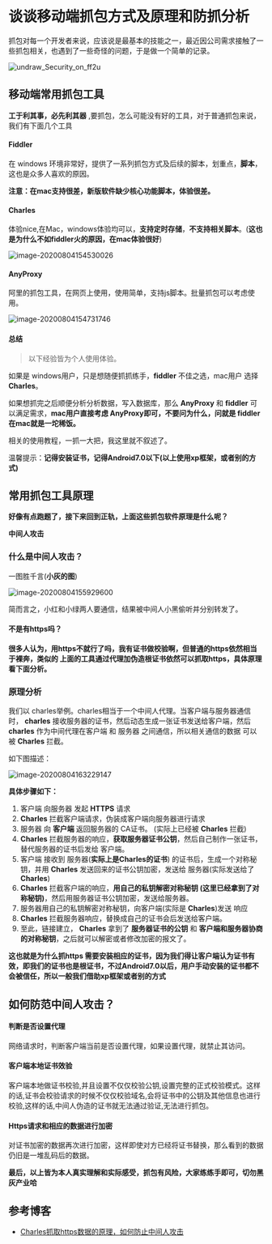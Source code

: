 # 谈谈移动端抓包方式及原理和防抓分析

抓包对每一个开发者来说，应该说是最基本的技能之一，最近因公司需求接触了一些抓包相关，也遇到了一些奇怪的问题，于是做一个简单的记录。

![undraw_Security_on_ff2u](https://tva1.sinaimg.cn/large/007S8ZIlly1ghexbipg21j30uj0pswf6.jpg)

## 移动端常用抓包工具

**工于利其事，必先利其器** ,要抓包，怎么可能没有好的工具，对于普通抓包来说，我们有下面几个工具

#### **Fiddler**

在 windows 环境非常好，提供了一系列抓包方式及后续的脚本，划重点，**脚本**，这也是众多人喜欢的原因。

**注意：在mac支持很差，新版软件缺少核心功能脚本，体验很差。**



#### Charles

体验nice,在Mac，windows体验均可以，**支持定时存储**，**不支持相关脚本**。(**这也是为什么不如fiddler火的原因，在mac体验很好**)

![image-20200804154530026](https://tva1.sinaimg.cn/large/007S8ZIlly1ghetqzp6z0j30n40cc0us.jpg)



#### AnyProxy

阿里的抓包工具，在网页上使用，使用简单，支持js脚本。批量抓包可以考虑使用。

![image-20200804154731746](https://tva1.sinaimg.cn/large/007S8ZIlly1ghett3xnwaj30kg071aa7.jpg)



#### 总结

> 以下经验皆为个人使用体验。

如果是 windows用户，只是想随便抓抓练手，**fiddler** 不佳之选，mac用户 选择 **Charles**。

如果想抓完之后顺便分析分析数据，写入数据库，那么 **AnyProxy** 和 **fiddler** 可以满足需求，**mac用户直接考虑 AnyProxy即可，不要问为什么，问就是 fiddler 在mac就是一坨稀饭。**

相关的使用教程，一抓一大把，我这里就不叙述了。

温馨提示：**记得安装证书，记得Android7.0以下(以上使用xp框架，或者别的方式)**



## 常用抓包工具原理

**好像有点跑题了，接下来回到正轨，上面这些抓包软件原理是什么呢？**

**中间人攻击**

### 什么是中间人攻击？

一图胜千言(**小灰的图**)

![image-20200804155929600](https://tva1.sinaimg.cn/large/007S8ZIlly1gheu5k3oe1j30ik0bptc1.jpg)

简而言之，小红和小绿两人要通信，结果被中间人小黑偷听并分别转发了。

#### 不是有https吗？

**很多人认为，用https不就行了吗，我有证书做校验啊，但普通的https依然相当于裸奔，类似的 上面的工具通过代理加伪造根证书依然可以抓取https，具体原理看下面分析。**



### 原理分析

我们以 charles举例。charles相当于一个中间人代理。当客户端与服务器通信时， **charles** 接收服务器的证书，然后动态生成一张证书发送给客户端，然后 **charles** 作为中间代理在客户端 和 服务器 之间通信，所以相关通信的数据 可以被 **Charles** 拦截。

如下图描述：

![image-20200804163229147](https://tva1.sinaimg.cn/large/007S8ZIlly1ghev3vsb34j311a0u0wjj.jpg)

**具体步骤如下：**

1. 客户端 向服务器 发起 **HTTPS** 请求
2. **Charles** 拦截客户端请求，伪装成客户端向服务器进行请求
3. 服务器 向 **客户端** 返回服务器的 CA证书。 (实际上已经被 **Charles** 拦截)
4. **Charles** 拦截服务器的响应，**获取服务器证书公钥**，然后自己制作一张证书，替代服务器的证书后发给 客户端。
5. 客户端 接收到 服务器(**实际上是Charles的证书**) 的证书后，生成一个对称秘钥，并用 **Charles** 发送回来的证书公钥加密，发送给 服务器(实际发送给了 **Charles**)
6. **Charles** 拦截客户端的响应，**用自己的私钥解密对称秘钥 (这里已经拿到了对称秘钥)**，然后用服务器证书公钥加密，发送给服务器。
7. 服务器用自己的私钥解密对称秘钥，向客户端(实际是 **Charles**)发送 响应
8. **Charles** 拦截服务器响应，替换成自己的证书会后发送给客户端。
9. 至此，链接建立， **Charles** 拿到了 **服务器证书的公钥** 和 **客户端和服务器协商的对称秘钥**，之后就可以解密或者修改加密的报文了。

**这也就是为什么抓https 需要安装相应的证书，因为我们得让客户端认为证书有效，即我们的证书也是根证书，不过Android7.0以后，用户手动安装的证书都不会被信任，所以一般我们借助xp框架或者别的方式**



## 如何防范中间人攻击？

#### 判断是否设置代理

网络请求时，判断客户端当前是否设置代理，如果设置代理，就禁止其访问。

#### 客户端本地证书效验

客户端本地做证书校验,并且设置不仅仅校验公钥,设置完整的正式校验模式。这样的话,证书会校验请求的时候不仅仅校验域名,会将证书中的公钥及其他信息也进行校验,这样的话,中间人伪造的证书就无法通过验证,无法进行抓包。

#### Https请求和相应的数据进行加密

对证书加密的数据再次进行加密，这样即使对方已经将证书替换，那么看到的数据仍旧是一堆乱码后的数据。



**最后，以上皆为本人真实理解和实际感受，抓包有风险，大家练练手即可，切勿黑灰产业哈**

## 参考博客

- [Charles抓取https数据的原理，如何防止中间人攻击](https://www.jianshu.com/p/3941410f7378)